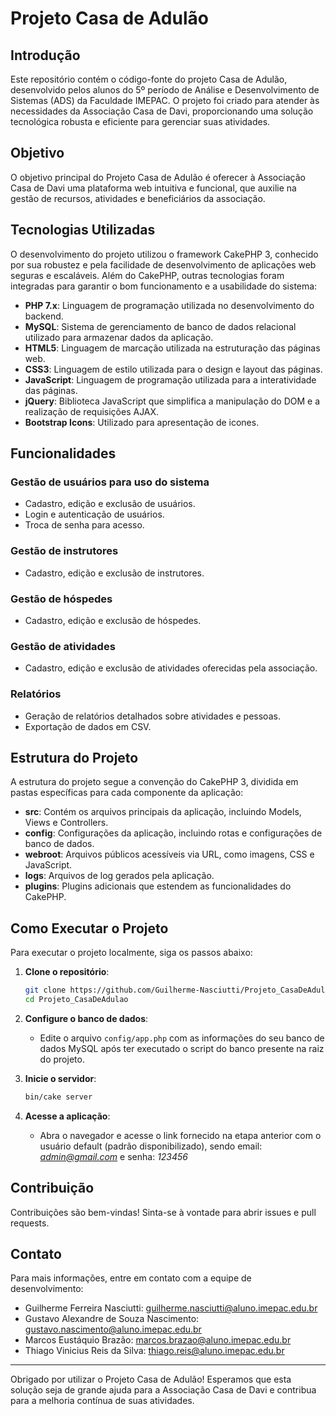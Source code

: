 # Projeto Casa de Adulão

## Introdução

Este repositório contém o código-fonte do projeto Casa de Adulão, desenvolvido pelos alunos do 5º período de Análise e Desenvolvimento de Sistemas (ADS) da Faculdade IMEPAC. O projeto foi criado para atender às necessidades da Associação Casa de Davi, proporcionando uma solução tecnológica robusta e eficiente para gerenciar suas atividades.

## Objetivo

O objetivo principal do Projeto Casa de Adulão é oferecer à Associação Casa de Davi uma plataforma web intuitiva e funcional, que auxilie na gestão de recursos, atividades e beneficiários da associação.

## Tecnologias Utilizadas

O desenvolvimento do projeto utilizou o framework CakePHP 3, conhecido por sua robustez e pela facilidade de desenvolvimento de aplicações web seguras e escaláveis. Além do CakePHP, outras tecnologias foram integradas para garantir o bom funcionamento e a usabilidade do sistema:

- **PHP 7.x**: Linguagem de programação utilizada no desenvolvimento do backend.
- **MySQL**: Sistema de gerenciamento de banco de dados relacional utilizado para armazenar dados da aplicação.
- **HTML5**: Linguagem de marcação utilizada na estruturação das páginas web.
- **CSS3**: Linguagem de estilo utilizada para o design e layout das páginas.
- **JavaScript**: Linguagem de programação utilizada para a interatividade das páginas.
- **jQuery**: Biblioteca JavaScript que simplifica a manipulação do DOM e a realização de requisições AJAX.
- **Bootstrap Icons**: Utilizado para apresentação de icones.

## Funcionalidades

### Gestão de usuários para uso do sistema

- Cadastro, edição e exclusão de usuários.
- Login e autenticação de usuários.
- Troca de senha para acesso.

### Gestão de instrutores

- Cadastro, edição e exclusão de instrutores.

### Gestão de hóspedes

- Cadastro, edição e exclusão de hóspedes.

### Gestão de atividades

- Cadastro, edição e exclusão de atividades oferecidas pela associação.

### Relatórios

- Geração de relatórios detalhados sobre atividades e pessoas.
- Exportação de dados em CSV.

## Estrutura do Projeto

A estrutura do projeto segue a convenção do CakePHP 3, dividida em pastas específicas para cada componente da aplicação:

- **src**: Contém os arquivos principais da aplicação, incluindo Models, Views e Controllers.
- **config**: Configurações da aplicação, incluindo rotas e configurações de banco de dados.
- **webroot**: Arquivos públicos acessíveis via URL, como imagens, CSS e JavaScript.
- **logs**: Arquivos de log gerados pela aplicação.
- **plugins**: Plugins adicionais que estendem as funcionalidades do CakePHP.

## Como Executar o Projeto

Para executar o projeto localmente, siga os passos abaixo:

1. **Clone o repositório**:
   ```bash
   git clone https://github.com/Guilherme-Nasciutti/Projeto_CasaDeAdulao.git
   cd Projeto_CasaDeAdulao
   ```

2. **Configure o banco de dados**:
   - Edite o arquivo `config/app.php` com as informações do seu banco de dados MySQL após ter executado o script do banco presente na raiz do projeto.

3. **Inicie o servidor**:
   ```bash
   bin/cake server
   ```

4. **Acesse a aplicação**:
   - Abra o navegador e acesse o link fornecido na etapa anterior com o usuário default (padrão disponibilizado), sendo email: *admin@gmail.com* e senha: *123456*

## Contribuição

Contribuições são bem-vindas! Sinta-se à vontade para abrir issues e pull requests.

## Contato

Para mais informações, entre em contato com a equipe de desenvolvimento:

- Guilherme Ferreira Nasciutti: guilherme.nasciutti@aluno.imepac.edu.br
- Gustavo Alexandre de Souza Nascimento: gustavo.nascimento@aluno.imepac.edu.br
- Marcos Eustáquio Brazão: marcos.brazao@aluno.imepac.edu.br
- Thiago Vinicius Reis da Silva: thiago.reis@aluno.imepac.edu.br

---

Obrigado por utilizar o Projeto Casa de Adulão! Esperamos que esta solução seja de grande ajuda para a Associação Casa de Davi e contribua para a melhoria contínua de suas atividades.
